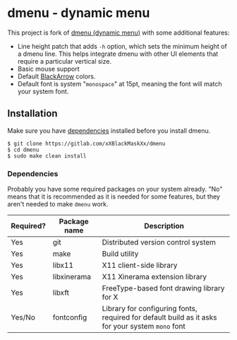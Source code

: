 # dmenu - dynamic menu

This project is fork of [dmenu (dynamic menu)](https://tools.suckless.org/dmenu) with some additional features:
* Line height patch that adds `-h` option, which sets the minimum height of a dmenu line. This helps integrate dmenu with other UI elements that require a particular vertical size.
* Basic mouse support
* Default [BlackArrow](https://gitlab.com/xXBlackMaskXx/blackarrow) colors.
* Default font is system "`monospace`" at 15pt, meaning the font will match your system font.

## Installation

Make sure you have [dependencies](#dependencies) installed before you install dmenu.

```shell
$ git clone https://gitlab.com/xXBlackMaskXx/dmenu
$ cd dmenu
$ sudo make clean install
```

### Dependencies 

Probably you have some required packages on your system already. "No" means that it is recommended as it is needed for some features, but they aren't needed to make `dmenu` work.

| Required? | Package name | Description
|-----------|--------------|------------
| Yes       | git          | Distributed version control system
| Yes       | make         | Build utility
| Yes       | libx11       | X11 client-side library
| Yes       | libxinerama  | X11 Xinerama extension library
| Yes       | libxft       | FreeType-based font drawing library for X
| Yes/No    | fontconfig   | Library for configuring fonts, required for default build as it asks for your system `mono` font
